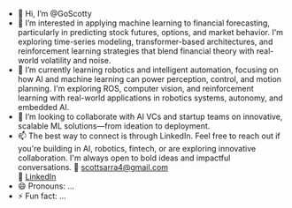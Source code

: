 - 👋 Hi, I’m @GoScotty
- 👀 I’m interested in applying machine learning to financial forecasting, particularly in predicting stock futures, options, and market behavior. I'm exploring time-series modeling, transformer-based architectures, and reinforcement learning strategies that blend financial theory with real-world volatility and noise.
- 🌱 I’m currently learning robotics and intelligent automation, focusing on how AI and machine learning can power perception, control, and motion planning. I'm exploring ROS, computer vision, and reinforcement learning with real-world applications in robotics systems, autonomy, and embedded AI.
- 💞️ I’m looking to collaborate with AI VCs and startup teams on innovative, scalable ML solutions—from ideation to deployment.
- 📫 The best way to connect is through LinkedIn. Feel free to reach out if you're building in AI, robotics, fintech, or are exploring innovative collaboration. I'm always open to bold ideas and impactful conversations. 📧 scottsarra4@gmail.com  
🔗 [LinkedIn](https://www.linkedin.com/in/scott-sarra)
- 😄 Pronouns: ...
- ⚡ Fun fact: ...
  
<!---
GoScotty/GoScotty is a ✨ special ✨ repository because its `README.md` (this file) appears on your GitHub profile.
You can click the Preview link to take a look at your changes.
--->
